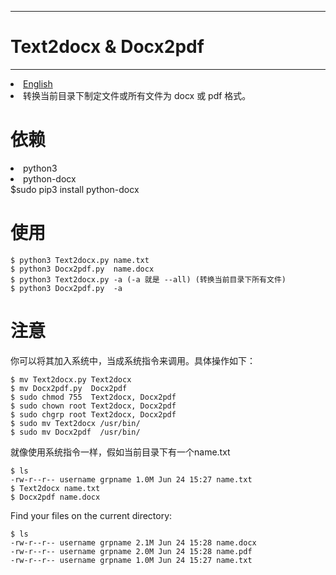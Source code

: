 -----------------------
 # Text2docx & Docx2pdf #
-----------------------
<li><a href="README.md">English</a></li>
<li> 转换当前目录下制定文件或所有文件为 docx 或 pdf 格式。</li>

# 依赖 #
<li> python3 </li>
<li> python-docx </li>
$sudo pip3 install python-docx

# 使用 #
    $ python3 Text2docx.py name.txt 
    $ python3 Docx2pdf.py  name.docx
    $ python3 Text2docx.py -a (-a 就是 --all) (转换当前目录下所有文件)
    $ python3 Docx2pdf.py  -a  

# 注意 #
你可以将其加入系统中，当成系统指令来调用。具体操作如下：
	
	$ mv Text2docx.py Text2docx
	$ mv Docx2pdf.py  Docx2pdf 
	$ sudo chmod 755  Text2docx, Docx2pdf
	$ sudo chown root Text2docx, Docx2pdf
	$ sudo chgrp root Text2docx, Docx2pdf
	$ sudo mv Text2docx /usr/bin/
	$ sudo mv Docx2pdf  /usr/bin/

就像使用系统指令一样，假如当前目录下有一个name.txt

	$ ls
	-rw-r--r-- username grpname 1.0M Jun 24 15:27 name.txt
	$ Text2docx name.txt 
	$ Docx2pdf name.docx

Find your files on the current directory:
	
	$ ls
	-rw-r--r-- username grpname 2.1M Jun 24 15:28 name.docx
	-rw-r--r-- username grpname 2.0M Jun 24 15:28 name.pdf
	-rw-r--r-- username grpname 1.0M Jun 24 15:27 name.txt
